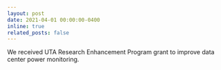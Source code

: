 ```yaml
---
layout: post
date: 2021-04-01 00:00:00-0400
inline: true
related_posts: false
---
```


We received UTA Research Enhancement Program grant to improve data center power monitoring.